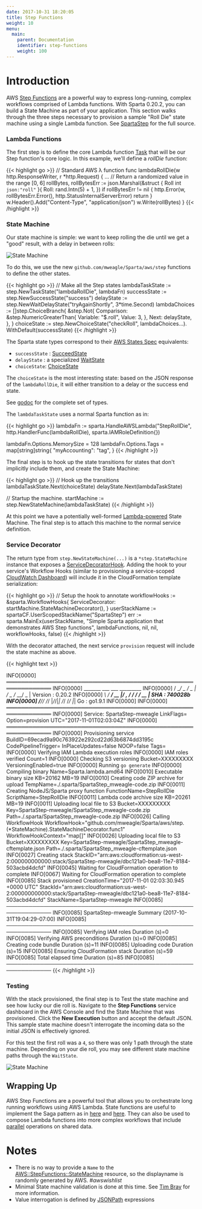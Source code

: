 ```yaml
---
date: 2017-10-31 18:20:05
title: Step Functions
weight: 10
menu:
  main:
    parent: Documentation
    identifier: step-functions
    weight: 100
---
```


# Introduction

AWS [Step Functions](https://aws.amazon.com/step-functions/) are a powerful way to express long-running, complex workflows comprised of Lambda functions. With Sparta 0.20.2, you can build a State Machine as part of your application. This section walks through the three steps necessary to provision a sample "Roll Die" state machine using a single Lambda function. See [SpartaStep](https://github.com/mweagle/SpartaStep) for the full source.

### Lambda Functions

The first step is to define the core Lambda function [Task](http://docs.aws.amazon.com/step-functions/latest/dg/amazon-states-language-task-state.html) that will be our Step function's core logic. In this example, we'll define a _rollDie_ function:

{{< highlight go >}}
// Standard AWS λ function
func lambdaRollDie(w http.ResponseWriter, r *http.Request) {
  ...
	// Return a randomized value in the range [0, 6]
	rollBytes, rollBytesErr := json.Marshal(&struct {
		Roll int `json:"roll"`
	}{
		Roll: rand.Intn(5) + 1,
	})
	if rollBytesErr != nil {
		http.Error(w, rollBytesErr.Error(), http.StatusInternalServerError)
		return
	}
	w.Header().Add("Content-Type", "application/json")
	w.Write(rollBytes)
}
{{< /highlight >}}

### State Machine

Our state machine is simple: we want to keep rolling the die until we get a "good" result, with a delay in between rolls:

![State Machine](/images/step_functions/roll_die.jpg)

To do this, we use the new `github.com/mweagle/Sparta/aws/step` functions to define the other states.

{{< highlight go >}}
// Make all the Step states
lambdaTaskState := step.NewTaskState("lambdaRollDie", lambdaFn)
successState := step.NewSuccessState("success")
delayState := step.NewWaitDelayState("tryAgainShortly", 3*time.Second)
lambdaChoices := []step.ChoiceBranch{
  &step.Not{
    Comparison: &step.NumericGreaterThan{
      Variable: "$.roll",
      Value:    3,
    },
    Next: delayState,
  },
}
choiceState := step.NewChoiceState("checkRoll",
  lambdaChoices...).
  WithDefault(successState)
{{< /highlight >}}

The Sparta state types correspond to their [AWS States Spec](https://states-language.net) equivalents:

  - `successState` : [SucceedState](https://states-language.net/spec.html#succeed-state)
  - `delayState` : a specialized [WaitState](https://states-language.net/spec.html#wait-state)
  - `choiceState`: [ChoiceState](https://states-language.net/spec.html#choice-state)

The `choiceState` is the most interesting state: based on the JSON response of the `lambdaRollDie`, it will either transition
to a delay or the success end state.

See [godoc](https://godoc.org/github.com/mweagle/Sparta/aws/step) for the complete set of types.

The `lambdaTaskState` uses a normal Sparta function as in:

{{< highlight go >}}
lambdaFn := sparta.HandleAWSLambda("StepRollDie",
  http.HandlerFunc(lambdaRollDie),
  sparta.IAMRoleDefinition{})

lambdaFn.Options.MemorySize = 128
lambdaFn.Options.Tags = map[string]string{
  "myAccounting": "tag",
}
{{< /highlight >}}

The final step is to hook up the state transitions for states that don't implicitly include them, and create the State Machine:

{{< highlight go >}}
// Hook up the transitions
lambdaTaskState.Next(choiceState)
delayState.Next(lambdaTaskState)

// Startup the machine.
startMachine := step.NewStateMachine(lambdaTaskState)
{{< /highlight >}}

At this point we have a potentially well-formed [Lambda-powered](http://docs.aws.amazon.com/step-functions/latest/dg/tutorial-creating-lambda-state-machine.html) State Machine.
The final step is to attach this machine to the normal service definition.

### Service Decorator

The return type from `step.NewStateMachine(...)` is a `*step.StateMachine` instance that exposes a [ServiceDecoratorHook](https://godoc.org/github.com/mweagle/Sparta#ServiceDecoratorHook).
Adding the hook to your service's Workflow Hooks (similar to provisioning a service-scoped [CloudWatch Dashboard](https://github.com/mweagle/Sparta/blob/master/CHANGES.md#v0130))
will include it in the CloudFormation template serialization:

{{< highlight go >}}
// Setup the hook to annotate
workflowHooks := &sparta.WorkflowHooks{
  ServiceDecorator: startMachine.StateMachineDecorator(),
}
userStackName := spartaCF.UserScopedStackName("SpartaStep")
err := sparta.MainEx(userStackName,
  "Simple Sparta application that demonstrates AWS Step functions",
  lambdaFunctions,
  nil,
  nil,
  workflowHooks,
  false)
{{< /highlight >}}

With the decorator attached, the next service `provision` request will include the state machine as above.

{{< highlight text >}}

INFO[0000] ══════════════════════════════════════════════════════════════
INFO[0000]    _______  ___   ___  _________
INFO[0000]   / __/ _ \/ _ | / _ \/_  __/ _ |     Version : 0.20.2
INFO[0000]  _\ \/ ___/ __ |/ , _/ / / / __ |     SHA     : 740028b
INFO[0000] /___/_/  /_/ |_/_/|_| /_/ /_/ |_|     Go      : go1.9.1
INFO[0000]
INFO[0000] ══════════════════════════════════════════════════════════════
INFO[0000] Service: SpartaStep-mweagle                   LinkFlags= Option=provision UTC="2017-11-01T02:03:04Z"
INFO[0000] ══════════════════════════════════════════════════════════════
INFO[0000] Provisioning service                          BuildID=69ecad9a90c763922e292cd22d63b6874dd3195c CodePipelineTrigger= InPlaceUpdates=false NOOP=false Tags=
INFO[0000] Verifying IAM Lambda execution roles
INFO[0000] IAM roles verified                            Count=1
INFO[0000] Checking S3 versioning                        Bucket=XXXXXXXXX VersioningEnabled=true
INFO[0000] Running `go generate`
INFO[0000] Compiling binary                              Name=Sparta.lambda.amd64
INFO[0010] Executable binary size                        KB=20162 MB=19
INFO[0010] Creating code ZIP archive for upload          TempName=./.sparta/SpartaStep_mweagle-code.zip
INFO[0011] Creating NodeJS/Sparta proxy function         FunctionName=StepRollDie ScriptName=StepRollDie
INFO[0011] Lambda code archive size                      KB=20261 MB=19
INFO[0011] Uploading local file to S3                    Bucket=XXXXXXXXX Key=SpartaStep-mweagle/SpartaStep_mweagle-code.zip Path=./.sparta/SpartaStep_mweagle-code.zip
INFO[0026] Calling WorkflowHook                          WorkflowHook="github.com/mweagle/Sparta/aws/step.(*StateMachine).StateMachineDecorator.func1" WorkflowHookContext="map[]"
INFO[0026] Uploading local file to S3                    Bucket=XXXXXXXXX Key=SpartaStep-mweagle/SpartaStep_mweagle-cftemplate.json Path=./.sparta/SpartaStep_mweagle-cftemplate.json
INFO[0027] Creating stack                                StackID="arn:aws:cloudformation:us-west-2:000000000000:stack/SpartaStep-mweagle/dbc121a0-bea8-11e7-8184-503acbd4dcfd"
INFO[0045] Waiting for CloudFormation operation to complete
INFO[0067] Waiting for CloudFormation operation to complete
INFO[0085] Stack provisioned                             CreationTime="2017-11-01 02:03:30.945 +0000 UTC" StackId="arn:aws:cloudformation:us-west-2:000000000000:stack/SpartaStep-mweagle/dbc121a0-bea8-11e7-8184-503acbd4dcfd" StackName=SpartaStep-mweagle
INFO[0085] ──────────────────────────────────────────────────────────────
INFO[0085] SpartaStep-mweagle Summary (2017-10-31T19:04:29-07:00)
INFO[0085] ──────────────────────────────────────────────────────────────
INFO[0085] Verifying IAM roles                           Duration (s)=0
INFO[0085] Verifying AWS preconditions                   Duration (s)=0
INFO[0085] Creating code bundle                          Duration (s)=11
INFO[0085] Uploading code                                Duration (s)=15
INFO[0085] Ensuring CloudFormation stack                 Duration (s)=59
INFO[0085] Total elapsed time                            Duration (s)=85
INFO[0085] ──────────────────────────────────────────────────────────────
{{< /highlight >}}

### Testing

With the stack provisioned, the final step is to Test the state machine and see how lucky our die roll is. Navigate to the **Step Functions**
service dashboard in the AWS Console and find the State Machine that was provisioned. Click the **New Execution** button and accept the default JSON.
This sample state machine doesn't interrogate the incoming data so the initial JSON is effectively ignored.

For this test the first roll was a `4`, so there was only 1 path through the state machine. Depending on your
die roll, you may see different state machine paths through the `WaitState`.

![State Machine](/images/step_functions/step_execution.jpg)

## Wrapping Up

AWS Step Functions are a powerful tool that allows you to orchestrate long running workflows using AWS Lambda. State functions
are useful to implement the Saga pattern as in [here](http://theburningmonk.com/2017/07/applying-the-saga-pattern-with-aws-lambda-and-step-functions/) and
[here](https://read.acloud.guru/how-the-saga-pattern-manages-failures-with-aws-lambda-and-step-functions-bc8f7129f900). They can also be used
to compose Lambda functions into more complex workflows that include [parallel](https://states-language.net/spec.html#parallel-state) operations
on shared data.

# Notes
  * There is no way to provide a `Name` to the [AWS::StepFunctions::StateMachine](http://docs.aws.amazon.com/AWSCloudFormation/latest/UserGuide/aws-resource-stepfunctions-statemachine.html) resource, so the displayname is randomly generated by AWS. _#awswishlist_
  * Minimal State machine validation is done at this time. See [Tim Bray](https://www.tbray.org/ongoing/When/201x/2016/12/01/J2119-Validator) for more information.
  * Value interrogation is defined by [JSONPath](http://goessner.net/articles/JsonPath/) expressions
